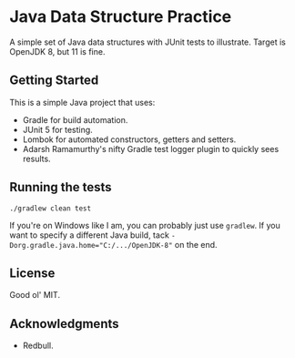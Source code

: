 # Java Data Structure Practice

A simple set of Java data structures with JUnit tests to illustrate. Target is OpenJDK 8, but 11 is fine.

## Getting Started

This is a simple Java project that uses:
- Gradle for build automation.
- JUnit 5 for testing.
- Lombok for automated constructors, getters and setters.
- Adarsh Ramamurthy's nifty Gradle test logger plugin to quickly sees results. 

## Running the tests

`./gradlew clean test`

If you're on Windows like I am, you can probably just use `gradlew`. If you want to specify a different Java build, tack `-Dorg.gradle.java.home="C:/.../OpenJDK-8"` on the end.

## License

Good ol' MIT. 

## Acknowledgments

* Redbull.